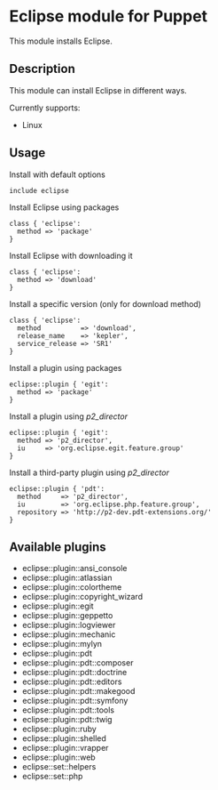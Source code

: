 # Eclipse module for Puppet #

This module installs Eclipse.

## Description

This module can install Eclipse in different ways.

Currently supports:

* Linux

## Usage

Install with default options

    include eclipse

Install Eclipse using packages

    class { 'eclipse':
      method => 'package'
    }

Install Eclipse with downloading it

    class { 'eclipse':
      method => 'download'
    }

Install a specific version (only for download method)

    class { 'eclipse':
      method          => 'download',
      release_name    => 'kepler',
      service_release => 'SR1'
    }

Install a plugin using packages

    eclipse::plugin { 'egit':
      method => 'package'
    }

Install a plugin using *p2_director*

    eclipse::plugin { 'egit':
      method => 'p2_director',
      iu     => 'org.eclipse.egit.feature.group'
    }

Install a third-party plugin using *p2_director*

    eclipse::plugin { 'pdt':
      method     => 'p2_director',
      iu         => 'org.eclipse.php.feature.group',
      repository => 'http://p2-dev.pdt-extensions.org/'
    }

## Available plugins

- eclipse::plugin::ansi_console
- eclipse::plugin::atlassian
- eclipse::plugin::colortheme
- eclipse::plugin::copyright_wizard
- eclipse::plugin::egit
- eclipse::plugin::geppetto
- eclipse::plugin::logviewer
- eclipse::plugin::mechanic
- eclipse::plugin::mylyn
- eclipse::plugin::pdt
- eclipse::plugin::pdt::composer
- eclipse::plugin::pdt::doctrine
- eclipse::plugin::pdt::editors
- eclipse::plugin::pdt::makegood
- eclipse::plugin::pdt::symfony
- eclipse::plugin::pdt::tools
- eclipse::plugin::pdt::twig
- eclipse::plugin::ruby
- eclipse::plugin::shelled
- eclipse::plugin::vrapper
- eclipse::plugin::web
- eclipse::set::helpers
- eclipse::set::php
